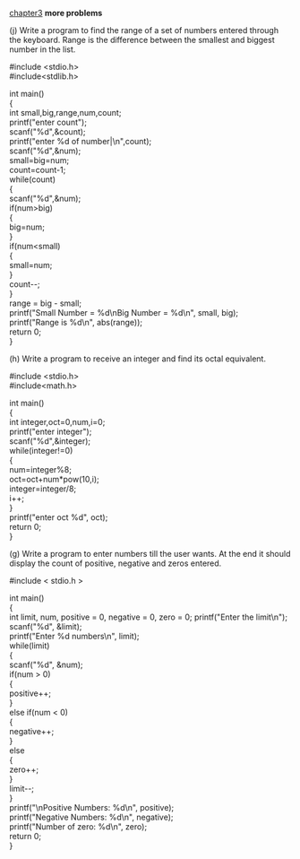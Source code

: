 [chapter3](https://github.com/BHAGYASREE200/DOCUMENTATION-OF-ALWAYS-BE-ALERT/blob/main/loops%20problems)
**more problems**  


   (j) Write a program to find the range of a set of numbers entered
through the keyboard. Range is the difference between the smallest
and biggest number in the list.    


#include <stdio.h>   
#include<stdlib.h>   

int main()   
{   
    int small,big,range,num,count;   
    printf("enter count");   
    scanf("%d",&count);   
    printf("enter %d of number|\n",count);   
    scanf("%d",&num);  
    small=big=num;  
    count=count-1;  
    while(count)  
    {   
        scanf("%d",&num);   
        if(num>big)   
        {  
            big=num;   
        }  
        if(num<small)   
        {    
            small=num;   
        }   
        count--;   
    }   
 range = big - small;     
    printf("Small Number = %d\nBig Number = %d\n", small, big);     
    printf("Range is %d\n", abs(range));   
    return 0;   
}   

(h) Write a program to receive an integer and find its octal equivalent.     

#include <stdio.h>   
#include<math.h>   

int main()   
{   
    int integer,oct=0,num,i=0;   
    printf("enter integer");   
    scanf("%d",&integer);   
    while(integer!=0)   
    {                
     num=integer%8;   
     oct=oct+num*pow(10,i);    
     integer=integer/8;    
     i++;    
    }     
    printf("enter oct %d", oct);     
    return 0;    
}   

(g) Write a program to enter numbers till the user wants. At the end it
should display the count of positive, negative and zeros entered.   

#include < stdio.h >  
  
int main()  
{  
    int limit, num, positive = 0, negative = 0, zero = 0; 
    printf("Enter the limit\n");  
    scanf("%d", &limit);  
    printf("Enter %d numbers\n", limit);  
    while(limit)  
    {  
        scanf("%d", &num);  
        if(num > 0)  
        {  
            positive++;  
        }  
        else if(num < 0)  
        {  
            negative++;  
        }  
        else  
        {  
            zero++;  
        }  
        limit--;  
    }  
    printf("\nPositive Numbers: %d\n", positive);  
    printf("Negative Numbers: %d\n", negative);  
    printf("Number of zero: %d\n", zero);  
    return 0;  
}    




